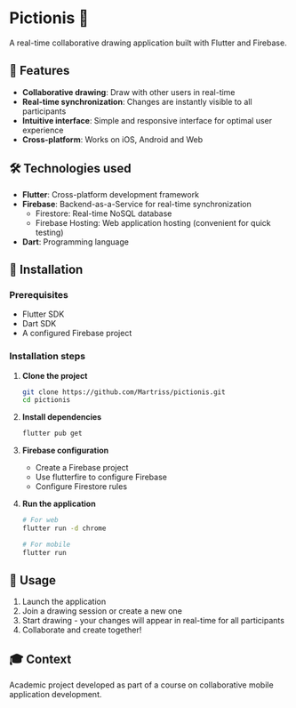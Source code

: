 # Pictionis 🎨

A real-time collaborative drawing application built with Flutter and Firebase.

## 📱 Features

- **Collaborative drawing**: Draw with other users in real-time
- **Real-time synchronization**: Changes are instantly visible to all participants
- **Intuitive interface**: Simple and responsive interface for optimal user experience
- **Cross-platform**: Works on iOS, Android and Web

## 🛠️ Technologies used

- **Flutter**: Cross-platform development framework
- **Firebase**: Backend-as-a-Service for real-time synchronization
  - Firestore: Real-time NoSQL database
  - Firebase Hosting: Web application hosting (convenient for quick testing)
- **Dart**: Programming language

## 🚀 Installation

### Prerequisites
- Flutter SDK
- Dart SDK
- A configured Firebase project

### Installation steps

1. **Clone the project**
   ```bash
   git clone https://github.com/Martriss/pictionis.git
   cd pictionis
   ```

2. **Install dependencies**
   ```bash
   flutter pub get
   ```

3. **Firebase configuration**
   - Create a Firebase project
   - Use flutterfire to configure Firebase
   - Configure Firestore rules

4. **Run the application**
   ```bash
   # For web
   flutter run -d chrome

   # For mobile
   flutter run
   ```

## 🎯 Usage

1. Launch the application
2. Join a drawing session or create a new one
3. Start drawing - your changes will appear in real-time for all participants
4. Collaborate and create together!

## 🎓 Context

Academic project developed as part of a course on collaborative mobile application development.
